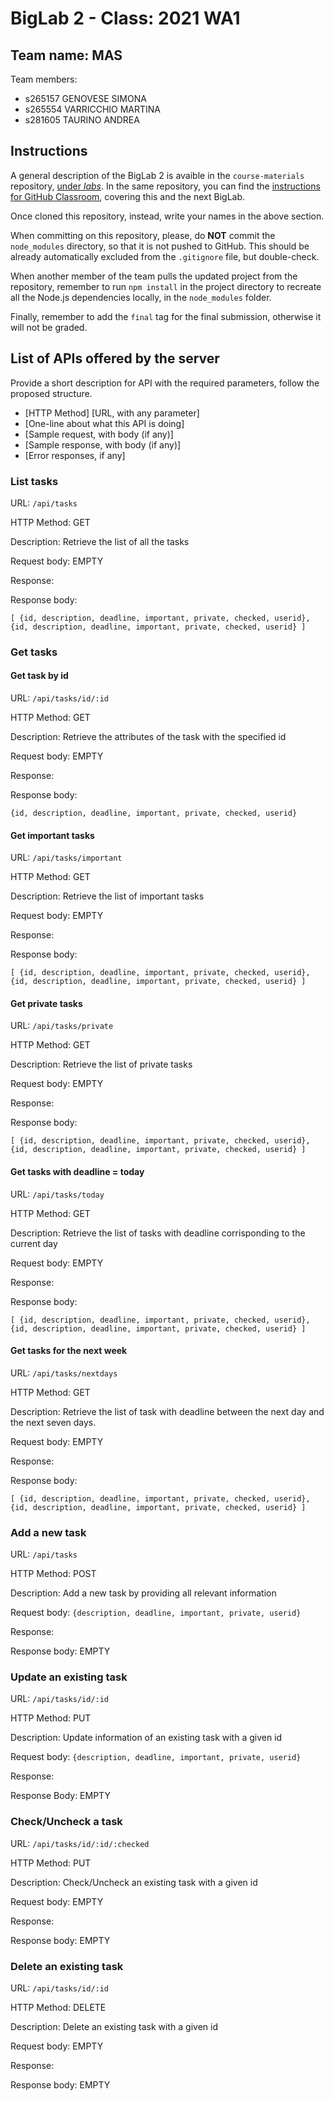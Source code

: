 # BigLab 2 - Class: 2021 WA1

## Team name: MAS

Team members:
* s265157 GENOVESE SIMONA
* s265554 VARRICCHIO MARTINA 
* s281605 TAURINO ANDREA

## Instructions

A general description of the BigLab 2 is avaible in the `course-materials` repository, [under _labs_](https://github.com/polito-WA1-AW1-2021/course-materials/tree/main/labs/BigLab2/BigLab2.pdf). In the same repository, you can find the [instructions for GitHub Classroom](https://github.com/polito-WA1-AW1-2021/course-materials/tree/main/labs/GH-Classroom-BigLab-Instructions.pdf), covering this and the next BigLab.

Once cloned this repository, instead, write your names in the above section.

When committing on this repository, please, do **NOT** commit the `node_modules` directory, so that it is not pushed to GitHub.
This should be already automatically excluded from the `.gitignore` file, but double-check.

When another member of the team pulls the updated project from the repository, remember to run `npm install` in the project directory to recreate all the Node.js dependencies locally, in the `node_modules` folder.

Finally, remember to add the `final` tag for the final submission, otherwise it will not be graded.

## List of APIs offered by the server

Provide a short description for API with the required parameters, follow the proposed structure.

* [HTTP Method] [URL, with any parameter]
* [One-line about what this API is doing]
* [Sample request, with body (if any)]
* [Sample response, with body (if any)]
* [Error responses, if any]


### List tasks

URL: `/api/tasks`

HTTP Method: GET

Description: Retrieve the list of all the tasks

Request body: EMPTY

Response: 

Response body:
```
[ {id, description, deadline, important, private, checked, userid}, {id, description, deadline, important, private, checked, userid} ]
```

### Get tasks

#### Get task by id

URL: `/api/tasks/id/:id`

HTTP Method: GET

Description: Retrieve the attributes of the task with the specified id

Request body: EMPTY

Response: 

Response body:
```
{id, description, deadline, important, private, checked, userid}
```

#### Get important tasks

URL: `/api/tasks/important`

HTTP Method: GET

Description: Retrieve the list of important tasks

Request body: EMPTY

Response: 

Response body:
```
[ {id, description, deadline, important, private, checked, userid}, {id, description, deadline, important, private, checked, userid} ]
```

#### Get private tasks

URL: `/api/tasks/private`

HTTP Method: GET

Description: Retrieve the list of private tasks

Request body: EMPTY

Response: 

Response body:
```
[ {id, description, deadline, important, private, checked, userid}, {id, description, deadline, important, private, checked, userid} ]
```
#### Get tasks with deadline = today

URL: `/api/tasks/today`

HTTP Method: GET

Description: Retrieve the list of tasks with deadline corrisponding to the current day

Request body: EMPTY

Response: 

Response body:
```
[ {id, description, deadline, important, private, checked, userid}, {id, description, deadline, important, private, checked, userid} ]

```
#### Get tasks for the next week

URL: `/api/tasks/nextdays`

HTTP Method: GET

Description: Retrieve the list of task with deadline between the next day and the next seven days.

Request body: EMPTY

Response: 

Response body:
```
[ {id, description, deadline, important, private, checked, userid}, {id, description, deadline, important, private, checked, userid} ]
```

### Add a new task

URL: `/api/tasks`

HTTP Method: POST

Description: Add a new task by providing all relevant information

Request body: `{description, deadline, important, private, userid}`

Response: 

Response body: EMPTY

### Update an existing task

URL: `/api/tasks/id/:id`

HTTP Method: PUT

Description: Update information of an existing task with a given id 

Request body: `{description, deadline, important, private, userid}`

Response:

Response Body: EMPTY

### Check/Uncheck a task

URL: `/api/tasks/id/:id/:checked`

HTTP Method: PUT

Description: Check/Uncheck an existing task with a given id

Request body: EMPTY

Response: 

Response body: EMPTY 


### Delete an existing task

URL: `/api/tasks/id/:id`

HTTP Method: DELETE

Description: Delete an existing task with a given id

Request body: EMPTY

Response: 

Response body: EMPTY

